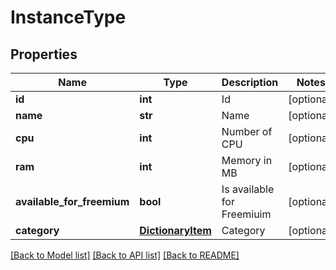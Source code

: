 # InstanceType

## Properties
Name | Type | Description | Notes
------------ | ------------- | ------------- | -------------
**id** | **int** | Id | [optional] 
**name** | **str** | Name | [optional] 
**cpu** | **int** | Number of CPU | [optional] 
**ram** | **int** | Memory in MB | [optional] 
**available_for_freemium** | **bool** | Is available for Freemiuim | [optional] 
**category** | [**DictionaryItem**](DictionaryItem.md) | Category | [optional] 

[[Back to Model list]](../README.md#documentation-for-models) [[Back to API list]](../README.md#documentation-for-api-endpoints) [[Back to README]](../README.md)


